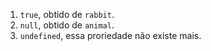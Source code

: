 
1. `true`, obtido de `rabbit`.
2. `null`, obtido de `animal`.
3. `undefined`, essa proriedade não existe mais.
